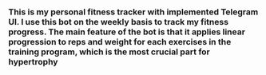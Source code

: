 ### This is my personal fitness tracker with implemented Telegram UI. I use this bot on the weekly basis to track my fitness progress. The main feature of the bot is that it applies linear progression to reps and weight for each exercises in the training program, which is the most crucial part for hypertrophy ###